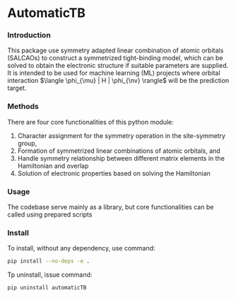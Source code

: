 # AutomaticTB
### Introduction
This package use symmetry adapted linear combination of atomic orbitals (SALCAOs) to construct 
a symmetrized tight-binding model, which can be solved to obtain the electronic structure if 
suitable parameters are supplied. It is intended to be used for machine learning (ML) projects 
where orbital interaction $\langle \phi_{\mu} | H | \phi_{\nv} \rangle$ will be the prediction 
target. 

### Methods
There are four core functionalities of this python module:
1. Character assignment for the symmetry operation in the site-symmetry group,
2. Formation of symmetrized linear combinations of atomic orbitals, and 
3. Handle symmetry relationship between different matrix elements in the Hamiltonian and overlap
4. Solution of electronic properties based on solving the Hamiltonian

### Usage
The codebase serve mainly as a library, but core functionalities can be called using prepared scripts 

### Install
To install, without any dependency, use command: 
```bash
pip install --no-deps -e .
```
Tp uninstall, issue command:
```bash
pip uninstall automaticTB
```
